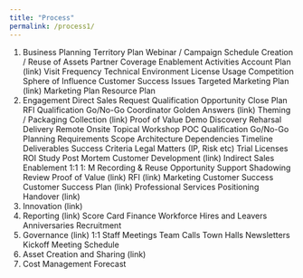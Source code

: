 ```yaml
---
title: "Process"
permalink: /process1/
---
```

1. Business Planning
  Territory Plan
    Webinar / Campaign Schedule
      Creation / Reuse of Assets
    Partner Coverage
      Enablement Activities
  Account Plan (link)
    Visit Frequency
    Technical Environment
    License Usage
    Competition
    Sphere of Influence
    Customer Success Issues
    Targeted Marketing Plan (link)
  Marketing Plan
    Resource Plan
2. Engagement
  Direct Sales
    Request
    Qualification
    Opportunity
      Close Plan
      RFI
        Qualification Go/No-Go
        Coordinator
        Golden Answers (link)
        Theming / Packaging
        Collection (link)
      Proof of Value
        Demo
          Discovery
          Reharsal
          Delivery
            Remote
            Onsite
        Topical Workshop
        POC
          Qualification Go/No-Go
          Planning
          Requirements
          Scope
          Architecture
          Dependencies
          Timeline
          Deliverables
          Success Criteria
          Legal Matters (IP, Risk etc)
          Trial Licenses
        ROI Study
        Post Mortem
    Customer Development (link)
  Indirect Sales
    Enablement
      1:1
      1: M
      Recording & Reuse
    Opportunity Support
      Shadowing
      Review Proof of Value (link)
      RFI (link)
  Marketing
  Customer Success
    Customer Success Plan (link)
  Professional Services
    Positioning
    Handover (link)
3. Innovation (link)
4. Reporting (link)
  Score Card
  Finance
  Workforce
    Hires and Leavers
    Anniversaries
    Recruitment
5. Governance (link)
  1:1
  Staff Meetings
  Team Calls
  Town Halls
  Newsletters
  Kickoff
  Meeting Schedule
6. Asset Creation and Sharing (link)
7. Cost Management
  Forecast
